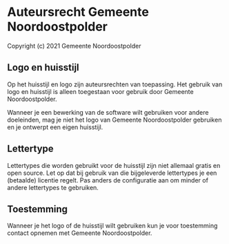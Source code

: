 # Auteursrecht Gemeente Noordoostpolder

Copyright (c) 2021 Gemeente Noordoostpolder

## Logo en huisstijl

Op het huisstijl en logo zijn auteursrechten van toepassing. Het gebruik van logo en huisstijl is alleen toegestaan voor gebruik door Gemeente Noordoostpolder.

Wanneer je een bewerking van de software wilt gebruiken voor andere doeleinden, mag je niet het logo van Gemeente Noordoostpolder gebruiken en je ontwerpt een eigen huisstijl.

## Lettertype

Lettertypes die worden gebruikt voor de huisstijl zijn niet allemaal gratis en open source. Let op dat bij gebruik van die bijgeleverde lettertypes je een (betaalde) licentie regelt. Pas anders de configuratie aan om minder of andere lettertypes te gebruiken.

## Toestemming

Wanneer je het logo of de huisstijl wilt gebruiken kun je voor toestemming contact opnemen met Gemeente Noordoostpolder.
